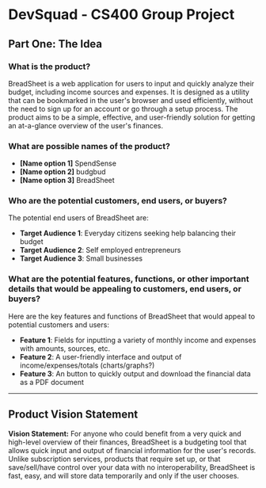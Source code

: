 # DevSquad - CS400 Group Project

## Part One: The Idea

### What is the product?

BreadSheet is a web application for users to input and quickly analyze their budget, including income sources and expenses. It is designed as a utility that can be bookmarked in the user's browser and used efficiently, without the need to sign up for an account or go through a setup process. The product aims to be a simple, effective, and user-friendly solution for getting an at-a-glance overview of the user's finances.

### What are possible names of the product?

- **[Name option 1]** SpendSense
- **[Name option 2]** budgbud
- **[Name option 3]** BreadSheet

### Who are the potential customers, end users, or buyers?

The potential end users of BreadSheet are:

- **Target Audience 1**: Everyday citizens seeking help balancing their budget
- **Target Audience 2**: Self employed entrepreneurs
- **Target Audience 3**: Small businesses

### What are the potential features, functions, or other important details that would be appealing to customers, end users, or buyers?

Here are the key features and functions of BreadSheet that would appeal to potential customers and users:

- **Feature 1**: Fields for inputting a variety of monthly income and expenses with amounts, sources, etc.
- **Feature 2**: A user-friendly interface and output of income/expenses/totals (charts/graphs?)
- **Feature 3**: An button to quickly output and download the financial data as a PDF document

---

## Product Vision Statement

**Vision Statement:**
For anyone who could benefit from a very quick and high-level overview of their finances, BreadSheet is a budgeting tool that allows quick input and output of financial information for the user's records. Unlike subscription services, products that require set up, or that save/sell/have control over your data with no interoperability, BreadSheet is fast, easy, and will store data temporarily and only if the user chooses.
